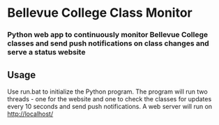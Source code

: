 # Bellevue College Class Monitor
### Python web app to continuously monitor Bellevue College classes and send push notifications on class changes and serve a status website


## Usage
Use run.bat to initialize the Python program. The program will run two threads - one for the website and one to check the classes for updates every 10 seconds and send push notifications. A web server will run on [http://localhost/](http://localhost/)
